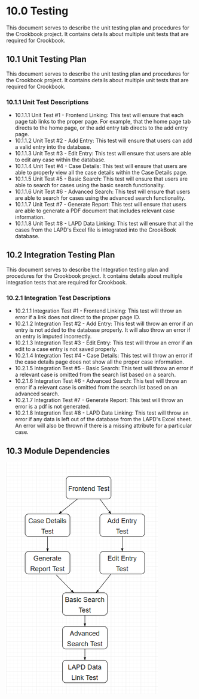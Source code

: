 # 10.0 Testing
This document serves to describe the unit testing plan and procedures for the Crookbook project. It contains details about multiple unit tests that are required for Crookbook.


## 10.1 Unit Testing Plan
This document serves to describe the unit testing plan and procedures for the Crookbook project. It contains details about multiple unit tests that are required for Crookbook.

### 10.1.1 Unit Test Descriptions
- 10.1.1.1 Unit Test #1 - Frontend Linking: This test will ensure that each page tab links to the proper page. For example, that the home page tab directs to the home page, or the add entry tab directs to the add entry page.
- 10.1.1.2 Unit Test #2 - Add Entry: This test will ensure that users can add a valid entry into the database.
- 10.1.1.3 Unit Test #3 - Edit Entry: This test will ensure that users are able to edit any case within the database.
- 10.1.1.4 Unit Test #4 - Case Details: This test will ensure that users are able to properly view all the case details within the Case Details page.
- 10.1.1.5 Unit Test #5 - Basic Search: This test will ensure that users are able to search for cases using the basic search functionality.
- 10.1.1.6 Unit Test #6 - Advanced Search: This test will ensure that users are able to search for cases using the advanced search functionality.
- 10.1.1.7 Unit Test #7 - Generate Report: This test will ensure that users are able to generate a PDF document that includes relevant case information.
- 10.1.1.8 Unit Test #8 - LAPD Data Linking: This test will ensure that all the cases from the LAPD's Excel file is integrated into the CrookBook database.

## 10.2 Integration Testing Plan
This document serves to describe the Integration testing plan and procedures for the Crookbook project. It contains details about multiple integration tests that are required for Crookbook.

### 10.2.1 Integration Test Descriptions
- 10.2.1.1 Integration Test #1 - Frontend Linking: This test will throw an error if a link does not direct to the proper page ID.
- 10.2.1.2 Integration Test #2 - Add Entry: This test will throw an error if an entry is not added to the database properly. It will also throw an error if an entry is imputed incorrectly.
- 10.2.1.3 Integration Test #3 - Edit Entry: This test will throw an error if an edit to a case entry is not saved properly.
- 10.2.1.4 Integration Test #4 - Case Details: This test will throw an error if the case details page does not show all the proper case information.
- 10.2.1.5 Integration Test #5 - Basic Search: This test will throw an error if a relevant case is omitted from the search list based on a search.
- 10.2.1.6 Integration Test #6 - Advanced Search: This test will throw an error if a relevant case is omitted from the search list based on an advanced search.
- 10.2.1.7 Integration Test #7 - Generate Report: This test will throw an error is a pdf is not generated.
- 10.2.1.8 Integration Test #8 - LAPD Data Linking: This test will throw an error if any data is left out of the database from the LAPD's Excel sheet. An error will also be thrown if there is a missing attribute for a particular case.

## 10.3 Module Dependencies
![Module Dependencies](./images/module_dependencies.png)

